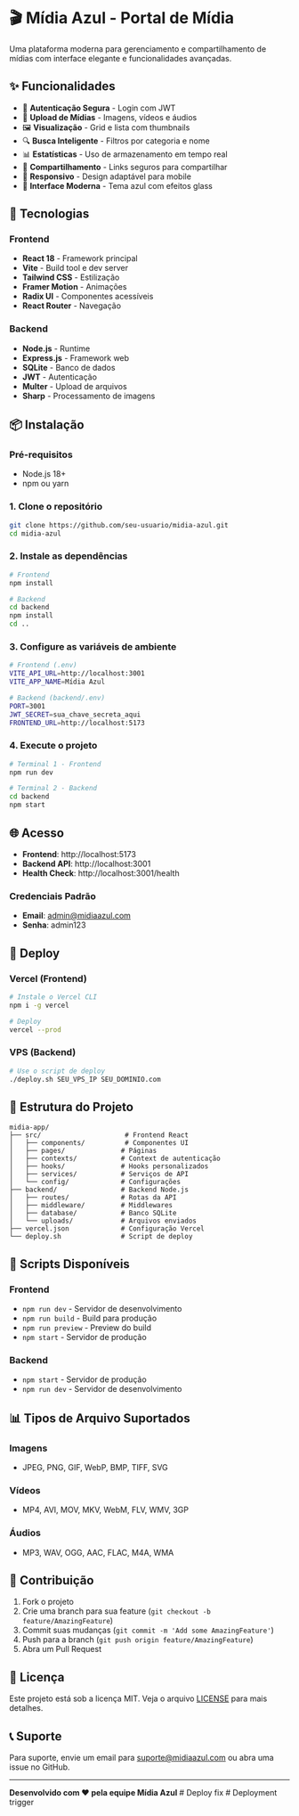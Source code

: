# 🎬 Mídia Azul - Portal de Mídia

Uma plataforma moderna para gerenciamento e compartilhamento de mídias com interface elegante e funcionalidades avançadas.

## ✨ Funcionalidades

- 🔐 **Autenticação Segura** - Login com JWT
- 📁 **Upload de Mídias** - Imagens, vídeos e áudios
- 🖼️ **Visualização** - Grid e lista com thumbnails
- 🔍 **Busca Inteligente** - Filtros por categoria e nome
- 📊 **Estatísticas** - Uso de armazenamento em tempo real
- 🔗 **Compartilhamento** - Links seguros para compartilhar
- 📱 **Responsivo** - Design adaptável para mobile
- 🎨 **Interface Moderna** - Tema azul com efeitos glass

## 🚀 Tecnologias

### Frontend
- **React 18** - Framework principal
- **Vite** - Build tool e dev server
- **Tailwind CSS** - Estilização
- **Framer Motion** - Animações
- **Radix UI** - Componentes acessíveis
- **React Router** - Navegação

### Backend
- **Node.js** - Runtime
- **Express.js** - Framework web
- **SQLite** - Banco de dados
- **JWT** - Autenticação
- **Multer** - Upload de arquivos
- **Sharp** - Processamento de imagens

## 📦 Instalação

### Pré-requisitos
- Node.js 18+
- npm ou yarn

### 1. Clone o repositório
```bash
git clone https://github.com/seu-usuario/midia-azul.git
cd midia-azul
```

### 2. Instale as dependências
```bash
# Frontend
npm install

# Backend
cd backend
npm install
cd ..
```

### 3. Configure as variáveis de ambiente
```bash
# Frontend (.env)
VITE_API_URL=http://localhost:3001
VITE_APP_NAME=Mídia Azul

# Backend (backend/.env)
PORT=3001
JWT_SECRET=sua_chave_secreta_aqui
FRONTEND_URL=http://localhost:5173
```

### 4. Execute o projeto
```bash
# Terminal 1 - Frontend
npm run dev

# Terminal 2 - Backend
cd backend
npm start
```

## 🌐 Acesso

- **Frontend**: http://localhost:5173
- **Backend API**: http://localhost:3001
- **Health Check**: http://localhost:3001/health

### Credenciais Padrão
- **Email**: admin@midiaazul.com
- **Senha**: admin123

## 🚀 Deploy

### Vercel (Frontend)
```bash
# Instale o Vercel CLI
npm i -g vercel

# Deploy
vercel --prod
```

### VPS (Backend)
```bash
# Use o script de deploy
./deploy.sh SEU_VPS_IP SEU_DOMINIO.com
```

## 📁 Estrutura do Projeto

```
midia-app/
├── src/                     # Frontend React
│   ├── components/          # Componentes UI
│   ├── pages/              # Páginas
│   ├── contexts/           # Context de autenticação
│   ├── hooks/              # Hooks personalizados
│   ├── services/           # Serviços de API
│   └── config/             # Configurações
├── backend/                # Backend Node.js
│   ├── routes/             # Rotas da API
│   ├── middleware/         # Middlewares
│   ├── database/           # Banco SQLite
│   └── uploads/            # Arquivos enviados
├── vercel.json             # Configuração Vercel
└── deploy.sh               # Script de deploy
```

## 🔧 Scripts Disponíveis

### Frontend
- `npm run dev` - Servidor de desenvolvimento
- `npm run build` - Build para produção
- `npm run preview` - Preview do build
- `npm start` - Servidor de produção

### Backend
- `npm start` - Servidor de produção
- `npm run dev` - Servidor de desenvolvimento

## 📊 Tipos de Arquivo Suportados

### Imagens
- JPEG, PNG, GIF, WebP, BMP, TIFF, SVG

### Vídeos
- MP4, AVI, MOV, MKV, WebM, FLV, WMV, 3GP

### Áudios
- MP3, WAV, OGG, AAC, FLAC, M4A, WMA

## 🤝 Contribuição

1. Fork o projeto
2. Crie uma branch para sua feature (`git checkout -b feature/AmazingFeature`)
3. Commit suas mudanças (`git commit -m 'Add some AmazingFeature'`)
4. Push para a branch (`git push origin feature/AmazingFeature`)
5. Abra um Pull Request

## 📄 Licença

Este projeto está sob a licença MIT. Veja o arquivo [LICENSE](LICENSE) para mais detalhes.

## 📞 Suporte

Para suporte, envie um email para suporte@midiaazul.com ou abra uma issue no GitHub.

---

**Desenvolvido com ❤️ pela equipe Mídia Azul**
#   D e p l o y   f i x  
 #   D e p l o y m e n t   t r i g g e r  
 